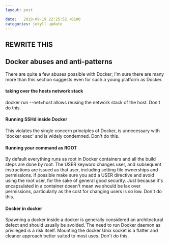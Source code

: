 ```yaml
---
layout: post

date:   2018-09-19 22:25:52 +0100
categories: jekyll update
---
```

REWRITE THIS
------------

Docker abuses and anti-patterns
-------------------------------

There are quite a few abuses possible with Docker; I'm sure there are
many more than this section suggests even for such a young platform as
Docker.

#### taking over the hosts network stack 

docker run --net=host allows reusing the network stack of the host.
Don't do this.

#### Running SSHd inside Docker

This violates the single concern principles of Docker, is unnecessary
with 'docker exec' and is widely condemned. Don't do this.

#### Running your command as ROOT

By default everything runs as root in Docker containers and all the
build steps are done by root. The USER keyword changes user, and
subsequent instructions are issued as that user, including setting file
ownerships and permissions. If possible make sure you add a USER
directive and avoid using the root user, for the sake of general good
security. Just because it's encapsulated in a container doesn't mean we
should be lax over permissions, particularly as the cost for changing
users is so low. Don't do this.

#### Docker in docker

Spawning a docker inside a docker is generally considered an
architectural defect and should usually be avoided. The need to run
Docker daemon as privileged is a risk itself. Mounting the docker Unix
socket is a flatter and cleaner approach better suited to most uses.
Don't do this.
